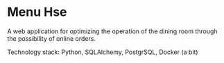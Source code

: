 # Menu Hse

A web application for optimizing the operation of the dining room through the possibility of online orders.

Technology stack: Python, SQLAlchemy, PostgrSQL, Docker (a bit)
